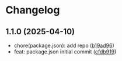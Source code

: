 # Changelog

## 1.1.0 (2025-04-10)

* chore(package.json): add repo ([b19ad96](https://github.com/josefdclxvi/semantic-versioning---conventional-commits/commit/b19ad96))
* feat: package.json initial commit ([cfdb919](https://github.com/josefdclxvi/semantic-versioning---conventional-commits/commit/cfdb919))
